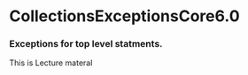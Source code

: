 # CollectionsExceptionsCore6.0


### Exceptions for top level statments.
This is Lecture materal
###
